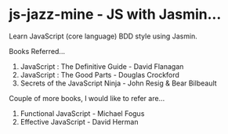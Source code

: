 js-jazz-mine - JS with Jasmin...
============

Learn JavaScript (core language) BDD style using Jasmin.

Books Referred...

1. JavaScript : The Definitive Guide - David Flanagan
2. JavaScript : The Good Parts - Douglas Crockford
3. Secrets of the JavaScript Ninja - John Resig & Bear Bilbeault

Couple of more books, I would like to refer are... 

1. Functional JavaScript - Michael Fogus
2. Effective JavaScript - David Herman
